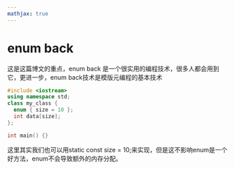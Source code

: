 ```yaml
---
mathjax: true
---
```


# enum back
 这是这篇博文的重点，enum back 是一个很实用的编程技术，很多人都会用到它，更进一步，enum back技术是模版元编程的基本技术

```cpp
#include <iostream>
using namespace std;
class my_class {
  enum { size = 10 };
  int data[size];
};

int main() {}
```

 这里其实我们也可以用static const size = 10;来实现，但是这不影响enum是一个好方法，enum不会导致额外的内存分配。